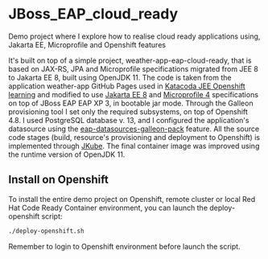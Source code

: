 # JBoss_EAP_cloud_ready

Demo project where I explore how to realise cloud ready applications using, Jakarta EE, Microprofile and Openshift features

It's built on top of a simple project, weather-app-eap-cloud-ready, that is based on JAX-RS, JPA and Microprofile specifications migrated from JEE 8 to Jakarta EE 8, built using OpenJDK 11. The code is taken from the application weather-app GitHub Pages used in [Katacoda JEE Openshift learning](<https://www.katacoda.com/openshift/courses/middleware/middleware-javaee8>) and modified to use [Jakarta EE 8](<https://jakarta.ee/>) and [Microprofile 4](https://microprofile.io) specifications on top of JBoss EAP EAP XP 3, in bootable jar mode. Through the Galleon provisioning tool I set only the required subsystems, on top of Openshift 4.8. I used PostgreSQL database v. 13, and I configured the application's datasource using the [eap-datasources-galleon-pack](https://github.com/jbossas/eap-datasources-galleon-pack) feature. All the source code stages (build, resource's provisioning and deployment to Openshift) is implemented through [JKube](https://www.eclipse.org/jkube/). 
The final container image was improved using the runtime version of OpenJDK 11.

## Install on Openshift

To install the entire demo project on Openshift, remote cluster or local Red Hat Code Ready Container environment, you can launch the deploy-openshift script:

```sh
./deploy-openshift.sh
```

Remember to login to Openshift environment before launch the script.
